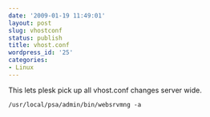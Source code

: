 ```yaml
---
date: '2009-01-19 11:49:01'
layout: post
slug: vhostconf
status: publish
title: vhost.conf
wordpress_id: '25'
categories:
- Linux
---
```


This lets plesk pick up all vhost.conf changes server wide.


`
/usr/local/psa/admin/bin/websrvmng -a
`

